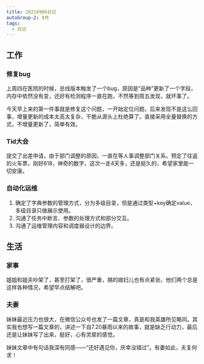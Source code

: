 ```yaml
---
title: 20210906日记
autoGroup-2: 9月
tags:
  - 日记
---
```

## 工作
### 修复bug
上周四在医院的时候，总线版本触发了一个bug，原因是“品种”更新了一个字段，内存中依然没有变，还好有检测程序一直在跑，不然等到周五发现，就坏事了。

今天早上来的第一件事就是修复这个问题，一开始定位问题，后来发现不是这么回事，增量更新的成本太高太复杂，干脆从源头上杜绝算了。直接采用全量替换的方式，不增量更新了，简单有效。

### Tid大会
提交了出差申请，由于部门调整的原因，一直在等人事调整部门关系。预定了往返的火车票，刚好618，神奇的数字，这次一走4天多，还是挺久的，希望家里能一切安康。

### 自动化运维
1. 确定了字典参数的管理方式，分为多级目录，但是通过类型+key确定value，多级目录只做展示使用。
2. 沟通了任务中断言、参数的处理方式和部分交互。
3. 沟通了运维管理内容和调度器设计的边界。

## 生活
### 家事
姐姐和姐夫吵架了，甚至打架了，很严重，搞的媳妇儿也有点紧张，他们两个总是这样各种情况，希望早点结解吧。 

### 夫妻
妹妹最近压力也很大，在微信公众号也发了一篇文章，真是和我英雄所见略同。其实我也想写一篇文章的，讲述一下自7.20暴雨以来的故事，就是缺乏行动力，最后还是让妹妹写了出来，挺好，心有灵犀的感觉。

妹妹文章中有句话我深有同感——“还好遇见你，庆幸没错过”。有妻如此，夫复何求！
